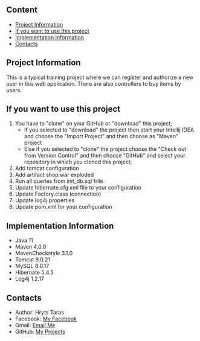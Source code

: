 
## Content
- [Project Information](#information")
- [If you want to use this project](#use)
- [Implementation Information](#implementation)
- [Contacts](#contacts)

## <a name="information"></a>Project Information
This is a typical training project where we can register and authorize a new user in this web application.
There are also controllers to buy items by users.
## <a name="use"></a>If you want to use this project
1. You have to "clone" on your GitHub or "download" this project;
    * If you selected to "download" the project then 
 start your Intellij IDEA and choose the "Import Project" and then choose as "Maven" project 
    * Else if you selected to "clone" the project 
 choose the "Check out from Version Control" and then choose "GitHub"
 and select your repository in which you cloned this project;
3. Add tomcat configuration
4. Add artifact shop:war exploded
5. Run all queries from init_db.sql frile
6. Update hibernate.cfg.xml file to your configuration
7. Update Factory.class (connection)
8. Update log4j.properties
9. Update pom.xml for your configuration 
## <a name="implementation"></a>Implementation Information
* Java 11
* Maven 4.0.0
* MavenCheckstyle 3.1.0
* Tomcat 9.0.21
* MySQL 8.0.17
* Hibernate 5.4.5
* Log4j 1.2.17

## <a name="contacts"></a>Contacts
* Author: Hryts Taras
* Facebook: [My Facebook](https://www.facebook.com/profile.php?id=100008618806721@)
* Gmail: [Email Me](tarashryts@gmail.com@)
* GitHub: [My Projects](https://github.com/TarasHryts@)
